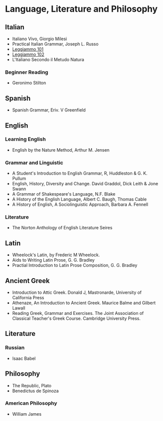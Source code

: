 # Language, Literature and Philosophy


## Italian 

- Italiano Vivo, Giorgio Milesi  
- Practical Italian Grammar, Joseph L. Russo
- [Leggiammo 101](http://leggiamoitaliano.weebly.com/italian-101.html)
- [Leggiammo 102](http://leggiamoitaliano.weebly.com/italian-102.html)
- L'Italiano Secondo il Metudo Natura

### Beginner Reading 

- Geronimo Stilton

## Spanish 

- Spanish Grammar, Eriv. V Greenfield

## English 

### Learning English 

- English by the Nature Method, Arthur M. Jensen

### Grammar and Linguistic

- A Student's Introduction to English Grammar, R, Huddleston & G. K. Pullum 
- English, History, Diversity and Change. David Graddol, Dick Leith & Jone Swann
- A Grammar of Shakespeare's Language, N.F. Blake
- A History of the English Language, Albert C. Baugh, Thomas Cable
- A History of English, A Sociolinguistic Approach, Barbara A. Fennell

### Literature

- The Norton Anthology of English Literature Seires

## Latin

- Wheelock's Latin, by Frederic M Wheelock.
- Aids to Writing Latin Prose, G. G. Bradley
- Practial Introduction to Latin Prose Composition, G. G. Bradley

## Ancient Greek

- Introduction to Attic Greek. Donald J, Mastronarde, University of California Press
- Athenaze, An Introduction to Ancient Greek. Maurice Balme and Gilbert Lawall
- Reading Greek, Grammar and Exercises. The Joint Association of Classical Teacher's Greek Course. Cambridge University Press.


## Literature 

### Russian 

- Isaac Babel
    
## Philosophy 

- The Republic, Plato
- Benedictus de Spinoza

### American Philosophy 

- William James
